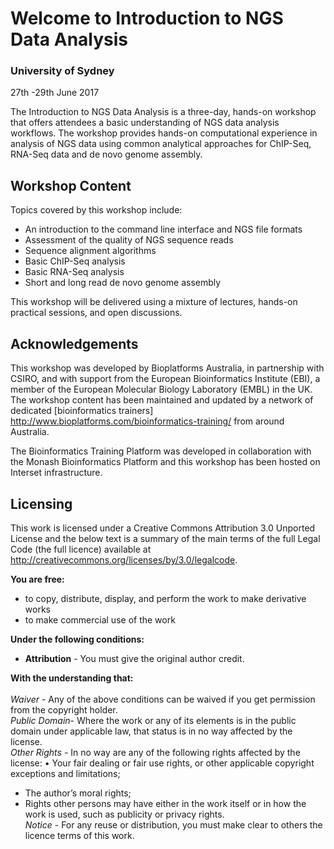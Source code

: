 # Welcome to Introduction to NGS Data Analysis
### University of Sydney
27th -29th June 2017

The Introduction to NGS Data Analysis is a three-day, hands-on workshop that offers attendees a basic understanding of NGS data analysis workflows. The workshop provides hands-on computational experience in analysis of NGS data using common analytical approaches for ChIP-Seq, RNA-Seq data and de novo genome assembly.

## Workshop Content
Topics covered by this workshop include:<br>
* An introduction to the command line interface and NGS file formats<br>
* Assessment of the quality of NGS sequence reads<br>
* Sequence alignment algorithms<br>
* Basic ChIP-Seq analysis<br>
* Basic RNA-Seq analysis<br>
* Short and long read de novo genome assembly<br>

This workshop will be delivered using a mixture of lectures, hands-on practical sessions, and open discussions.

## Acknowledgements
This workshop was developed by Bioplatforms Australia, in partnership with CSIRO, and with support from the European Bioinformatics Institute (EBI), a member of the European Molecular Biology Laboratory (EMBL) in the UK. The workshop content has been maintained and updated by a network of dedicated [bioinformatics trainers] http://www.bioplatforms.com/bioinformatics-training/ from around Australia.

The Bioinformatics Training Platform was developed in collaboration with the Monash Bioinformatics Platform and this workshop has been hosted on Interset infrastructure.

## Licensing
This work is licensed under a Creative Commons Attribution 3.0 Unported License and the below text is a summary of the main terms of the full Legal Code (the full licence) available at http://creativecommons.org/licenses/by/3.0/legalcode.

**You are free:**<br>
* to copy, distribute, display, and perform the work to make derivative works<br>
* to make commercial use of the work<br>

**Under the following conditions:**<br>
* **Attribution** - You must give the original author credit.

**With the understanding that:**<br>
<br>
*Waiver* - Any of the above conditions can be waived if you get permission from the copyright holder. <br>
*Public Domain*- Where the work or any of its elements is in the public domain under applicable law, that status is in no way affected by the license. <br>
*Other Rights* - In no way are any of the following rights affected by the license: • Your fair dealing or fair use rights, or other applicable copyright exceptions and limitations;<br>
* The author’s moral rights;<br>
* Rights other persons may have either in the work itself or in how the work is used, such as publicity or privacy rights.<br>
*Notice* - For any reuse or distribution, you must make clear to others the licence terms of this work.<br>
